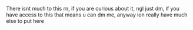 There isnt much to this rn, if you are curious about it, ngl just dm, if you have access to this that means u can dm me, anyway ion really have much else to put here
